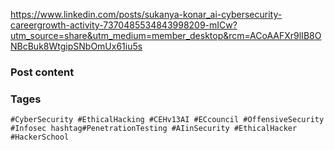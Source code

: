 https://www.linkedin.com/posts/sukanya-konar_ai-cybersecurity-careergrowth-activity-7370485534843998209-mICw?utm_source=share&utm_medium=member_desktop&rcm=ACoAAFXr9lIB8ONBcBuk8WtgipSNbOmUx61iu5s


### Post content 




### Tages 
``#CyberSecurity #EthicalHacking #CEHv13AI #ECcouncil #OffensiveSecurity #Infosec hashtag#PenetrationTesting #AIinSecurity #EthicalHacker #HackerSchool ``

`` ``